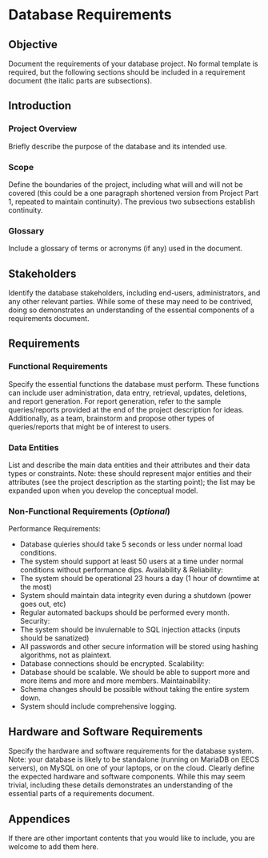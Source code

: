 # Database Requirements

## Objective

Document the requirements of your database project. No formal template is required, but the following sections should be included in a requirement document (the italic parts are subsections).

## Introduction 

### Project Overview
Briefly describe the purpose of the database and its intended use. 

### Scope
Define the boundaries of the project, including what will and will not be covered (this could be a one paragraph shortened version from Project Part 1, repeated to maintain continuity). The previous two subsections establish continuity. 

### Glossary
Include a glossary of terms or acronyms (if any) used in the document.

## Stakeholders
Identify the database stakeholders, including end-users, administrators, and any other relevant parties. While some of these may need to be contrived, doing so demonstrates an understanding of the essential components of a requirements document.

## Requirements

### Functional Requirements
Specify the essential functions the database must perform. These functions can include user administration, data entry, retrieval, updates, deletions, and report generation. For report generation, refer to the sample queries/reports provided at the end of the project description for ideas. Additionally, as a team, brainstorm and propose other types of queries/reports that might be of interest to users. 

### Data Entities
List and describe the main data entities and their attributes and their data types or constraints. Note: these should represent major entities and their attributes (see the project description as the starting point); the list may be expanded upon when you develop the conceptual model.

### Non-Functional Requirements (_Optional_)
Performance Requirements:
  - Database quieries should take 5 seconds or less under normal load conditions.
  - The system should support at least 50 users at a time under normal conditions without performance dips.
Availability & Reliability:
  - The system should be operational 23 hours a day (1 hour of downtime at the most)
  - System should maintain data integrity even during a shutdown (power goes out, etc)
  - Regular automated backups should be performed every month.
Security:
  - The system should be invulernable to SQL injection attacks (inputs should be sanatized)
  - All passwords and other secure information will be stored using hashing algorithms, not as plaintext.
  - Database connections should be encrypted.
Scalability:
  - Database should be scalable. We should be able to support more and more items and more and more members.
Maintainability:
  - Schema changes should be possible without taking the entire system down.
  - System should include comprehensive logging.

## Hardware and Software Requirements
Specify the hardware and software requirements for the database system. Note: your database is likely to be standalone (running on MariaDB on EECS servers), on MySQL on one of your laptops, or on the cloud. Clearly define the expected hardware and software components. While this may seem trivial, including these details demonstrates an understanding of the essential parts of a requirements document.

## Appendices
If there are other important contents that you would like to include, you are welcome to add them here.
